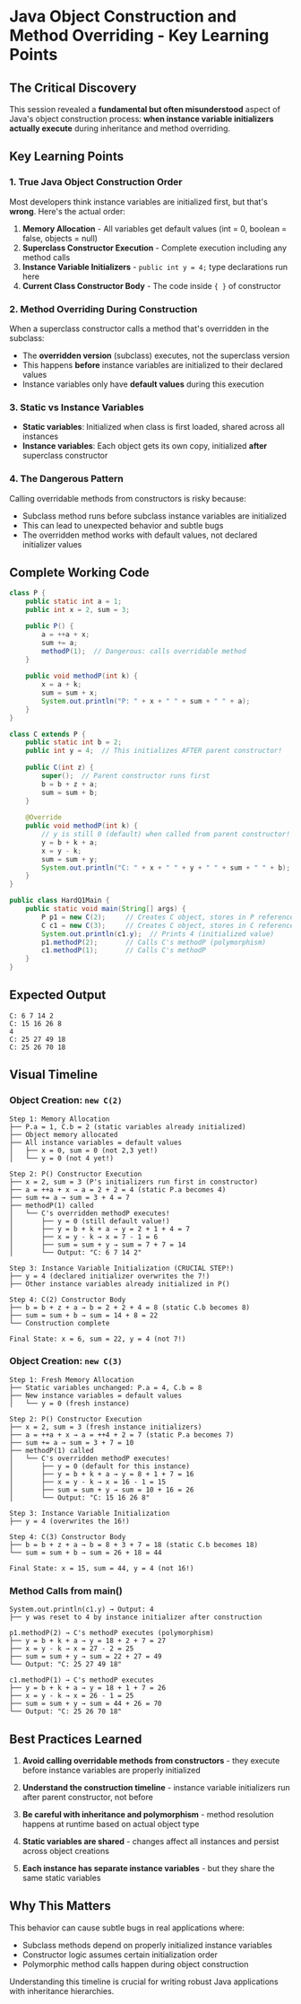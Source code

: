 # Java Object Construction and Method Overriding - Key Learning Points

## The Critical Discovery

This session revealed a **fundamental but often misunderstood** aspect of Java's object construction process: **when instance variable initializers actually execute** during inheritance and method overriding.

## Key Learning Points

### 1. True Java Object Construction Order

Most developers think instance variables are initialized first, but that's **wrong**. Here's the actual order:

1. **Memory Allocation** - All variables get default values (int = 0, boolean = false, objects = null)
2. **Superclass Constructor Execution** - Complete execution including any method calls
3. **Instance Variable Initializers** - `public int y = 4;` type declarations run here
4. **Current Class Constructor Body** - The code inside `{ }` of constructor

### 2. Method Overriding During Construction

When a superclass constructor calls a method that's overridden in the subclass:
- The **overridden version** (subclass) executes, not the superclass version
- This happens **before** instance variables are initialized to their declared values
- Instance variables only have **default values** during this execution

### 3. Static vs Instance Variables

- **Static variables**: Initialized when class is first loaded, shared across all instances
- **Instance variables**: Each object gets its own copy, initialized **after** superclass constructor

### 4. The Dangerous Pattern

Calling overridable methods from constructors is risky because:
- Subclass method runs before subclass instance variables are initialized
- This can lead to unexpected behavior and subtle bugs
- The overridden method works with default values, not declared initializer values

## Complete Working Code

```java
class P {
    public static int a = 1;
    public int x = 2, sum = 3;

    public P() {
        a = ++a + x;
        sum += a;
        methodP(1);  // Dangerous: calls overridable method
    }
    
    public void methodP(int k) {
        x = a + k;
        sum = sum + x;
        System.out.println("P: " + x + " " + sum + " " + a);
    }
}

class C extends P {
    public static int b = 2;
    public int y = 4;  // This initializes AFTER parent constructor!
    
    public C(int z) {
        super();  // Parent constructor runs first
        b = b + z + a;
        sum = sum + b;
    }
    
    @Override
    public void methodP(int k) {
        // y is still 0 (default) when called from parent constructor!
        y = b + k + a;
        x = y - k;
        sum = sum + y;
        System.out.println("C: " + x + " " + y + " " + sum + " " + b);
    }
}

public class HardQ1Main {
    public static void main(String[] args) {
        P p1 = new C(2);     // Creates C object, stores in P reference
        C c1 = new C(3);     // Creates C object, stores in C reference
        System.out.println(c1.y);  // Prints 4 (initialized value)
        p1.methodP(2);       // Calls C's methodP (polymorphism)
        c1.methodP(1);       // Calls C's methodP
    }
}
```

## Expected Output

```
C: 6 7 14 2
C: 15 16 26 8
4
C: 25 27 49 18
C: 25 26 70 18
```

## Visual Timeline

### Object Creation: `new C(2)`

```
Step 1: Memory Allocation
├── P.a = 1, C.b = 2 (static variables already initialized)
├── Object memory allocated
├── All instance variables = default values
│   ├── x = 0, sum = 0 (not 2,3 yet!)
│   └── y = 0 (not 4 yet!)

Step 2: P() Constructor Execution
├── x = 2, sum = 3 (P's initializers run first in constructor)
├── a = ++a + x → a = 2 + 2 = 4 (static P.a becomes 4)
├── sum += a → sum = 3 + 4 = 7
├── methodP(1) called
│   └── C's overridden methodP executes!
│       ├── y = 0 (still default value!)
│       ├── y = b + k + a → y = 2 + 1 + 4 = 7
│       ├── x = y - k → x = 7 - 1 = 6
│       ├── sum = sum + y → sum = 7 + 7 = 14
│       └── Output: "C: 6 7 14 2"

Step 3: Instance Variable Initialization (CRUCIAL STEP!)
├── y = 4 (declared initializer overwrites the 7!)
├── Other instance variables already initialized in P()

Step 4: C(2) Constructor Body
├── b = b + z + a → b = 2 + 2 + 4 = 8 (static C.b becomes 8)
├── sum = sum + b → sum = 14 + 8 = 22
└── Construction complete

Final State: x = 6, sum = 22, y = 4 (not 7!)
```

### Object Creation: `new C(3)`

```
Step 1: Fresh Memory Allocation
├── Static variables unchanged: P.a = 4, C.b = 8
├── New instance variables = default values
│   └── y = 0 (fresh instance)

Step 2: P() Constructor Execution
├── x = 2, sum = 3 (fresh instance initializers)
├── a = ++a + x → a = ++4 + 2 = 7 (static P.a becomes 7)
├── sum += a → sum = 3 + 7 = 10
├── methodP(1) called
│   └── C's overridden methodP executes!
│       ├── y = 0 (default for this instance)
│       ├── y = b + k + a → y = 8 + 1 + 7 = 16
│       ├── x = y - k → x = 16 - 1 = 15
│       ├── sum = sum + y → sum = 10 + 16 = 26
│       └── Output: "C: 15 16 26 8"

Step 3: Instance Variable Initialization
├── y = 4 (overwrites the 16!)

Step 4: C(3) Constructor Body
├── b = b + z + a → b = 8 + 3 + 7 = 18 (static C.b becomes 18)
└── sum = sum + b → sum = 26 + 18 = 44

Final State: x = 15, sum = 44, y = 4 (not 16!)
```

### Method Calls from main()

```
System.out.println(c1.y) → Output: 4
├── y was reset to 4 by instance initializer after construction

p1.methodP(2) → C's methodP executes (polymorphism)
├── y = b + k + a → y = 18 + 2 + 7 = 27
├── x = y - k → x = 27 - 2 = 25  
├── sum = sum + y → sum = 22 + 27 = 49
└── Output: "C: 25 27 49 18"

c1.methodP(1) → C's methodP executes
├── y = b + k + a → y = 18 + 1 + 7 = 26
├── x = y - k → x = 26 - 1 = 25
├── sum = sum + y → sum = 44 + 26 = 70
└── Output: "C: 25 26 70 18"
```

## Best Practices Learned

1. **Avoid calling overridable methods from constructors** - they execute before instance variables are properly initialized

2. **Understand the construction timeline** - instance variable initializers run after parent constructor, not before

3. **Be careful with inheritance and polymorphism** - method resolution happens at runtime based on actual object type

4. **Static variables are shared** - changes affect all instances and persist across object creations

5. **Each instance has separate instance variables** - but they share the same static variables

## Why This Matters

This behavior can cause subtle bugs in real applications where:
- Subclass methods depend on properly initialized instance variables
- Constructor logic assumes certain initialization order
- Polymorphic method calls happen during object construction

Understanding this timeline is crucial for writing robust Java applications with inheritance hierarchies.